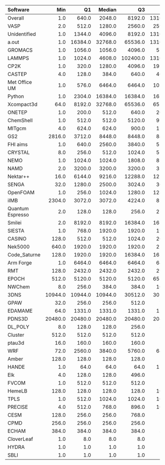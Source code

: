 | Software         |     Min |      Q1 |   Median |       Q3 |      Max |    Jobs |     Nodeh |   PercentUse |       kWh |   PercentEnergy |   Users |   Projects |
|:-----------------|--------:|--------:|---------:|---------:|---------:|--------:|----------:|-------------:|----------:|----------------:|--------:|-----------:|
| Overall          |     1.0 |   640.0 |   2048.0 |   8192.0 | 131072.0 | 4114184 | 3927732.7 |        100.0 | 1284420.2 |           100.0 |     706 |        102 |
| VASP             |     2.0 |   512.0 |   1280.0 |   2560.0 |  25920.0 |  143268 |  942834.3 |         24.0 |  290665.8 |            22.6 |     110 |          6 |
| Unidentified     |     1.0 |  1344.0 |   4096.0 |   8192.0 | 131072.0 | 1370058 |  566944.5 |         14.4 |  193781.9 |            15.1 |     322 |         83 |
| a.out            |     1.0 | 16384.0 |  32768.0 |  65536.0 | 131072.0 |     474 |  392539.7 |         10.0 |   99116.7 |             7.7 |      10 |          7 |
| GROMACS          |     1.0 |  1056.0 |   1056.0 |   4096.0 |   5120.0 |   17116 |  291861.1 |          7.4 |  135329.9 |            10.5 |      38 |          7 |
| LAMMPS           |     1.0 |  1024.0 |   4608.0 | 102400.0 | 131072.0 |   41038 |  289214.3 |          7.4 |   81468.5 |             6.3 |      47 |         11 |
| CP2K             |     1.0 |   320.0 |   1280.0 |   4096.0 |  19200.0 |  113087 |  251786.0 |          6.4 |   77817.4 |             6.1 |      50 |          9 |
| CASTEP           |     4.0 |   128.0 |    384.0 |    640.0 |   4096.0 | 1073488 |  136636.3 |          3.5 |   46906.4 |             3.7 |      44 |          5 |
| Met Office UM    |     1.0 |   576.0 |   6464.0 |   6464.0 |  10323.0 |   12707 |  130726.2 |          3.3 |   38766.6 |             3.0 |      38 |          4 |
| Python           |     1.0 |  2304.0 |  16384.0 |  16384.0 |  16384.0 | 1276476 |  107532.9 |          2.7 |   31556.1 |             2.5 |      41 |         21 |
| Xcompact3d       |    64.0 |  8192.0 |  32768.0 |  65536.0 |  65536.0 |     454 |  107243.0 |          2.7 |   40959.5 |             3.2 |      10 |          6 |
| ONETEP           |     1.0 |   200.0 |    512.0 |    640.0 |   2048.0 |    1548 |   99636.0 |          2.5 |   33131.9 |             2.6 |       9 |          3 |
| ChemShell        |     1.0 |   512.0 |    512.0 |   5120.0 |   9216.0 |    1771 |   93930.4 |          2.4 |   27589.5 |             2.1 |      12 |          3 |
| MITgcm           |     4.0 |   624.0 |    624.0 |    900.0 |   1792.0 |   12843 |   73291.8 |          1.9 |   33710.8 |             2.6 |      17 |          4 |
| GS2              |  2816.0 |  3712.0 |   8448.0 |   8448.0 |   8448.0 |     135 |   63352.3 |          1.6 |   19494.8 |             1.5 |       2 |          1 |
| FHI aims         |     1.0 |   640.0 |   2560.0 |   3840.0 |   5120.0 |    4922 |   48765.6 |          1.2 |   14810.0 |             1.2 |      20 |          4 |
| CRYSTAL          |     8.0 |   256.0 |    512.0 |   1024.0 |   5120.0 |    9408 |   42477.9 |          1.1 |   14576.8 |             1.1 |       6 |          2 |
| NEMO             |     1.0 |  1024.0 |   1024.0 |   1808.0 |   8170.0 |   18149 |   35093.6 |          0.9 |   12136.1 |             0.9 |      26 |          3 |
| NAMD             |     2.0 |  3200.0 |   3200.0 |   3200.0 |   3200.0 |     967 |   34063.4 |          0.9 |   16980.0 |             1.3 |      10 |          6 |
| Nektar++         |    16.0 |  6144.0 |   9216.0 |  12288.0 |  12288.0 |      93 |   29071.2 |          0.7 |   11857.6 |             0.9 |       8 |          4 |
| SENGA            |    32.0 |  1280.0 |   2500.0 |   3024.0 |   3024.0 |      55 |   25315.4 |          0.6 |    9941.6 |             0.8 |       6 |          2 |
| OpenFOAM         |     1.0 |   256.0 |   1024.0 |   1280.0 |  12800.0 |    1413 |   24478.5 |          0.6 |    9512.3 |             0.7 |      26 |         14 |
| iIMB             |  2304.0 |  3072.0 |   3072.0 |   4224.0 |   8192.0 |      73 |   23595.7 |          0.6 |    9493.4 |             0.7 |       2 |          1 |
| Quantum Espresso |     2.0 |   128.0 |    128.0 |    256.0 |   2560.0 |    5782 |   21276.2 |          0.5 |    8343.0 |             0.6 |      21 |          5 |
| Smilei           |     2.0 |  8192.0 |   8192.0 |  16384.0 |  16384.0 |      50 |   18432.3 |          0.5 |    1375.8 |             0.1 |       2 |          1 |
| SIESTA           |     1.0 |   768.0 |   1920.0 |   1920.0 |   1920.0 |     799 |    9759.6 |          0.2 |     625.3 |             0.0 |       9 |          2 |
| CASINO           |   128.0 |   512.0 |    512.0 |   1024.0 |   2048.0 |     117 |    8293.1 |          0.2 |    3327.0 |             0.3 |       4 |          3 |
| Nek5000          |   640.0 |  1920.0 |   1920.0 |   1920.0 |   2560.0 |      39 |    8237.7 |          0.2 |    3175.8 |             0.2 |       1 |          1 |
| Code_Saturne     |   128.0 |  1920.0 |   1920.0 |  16384.0 |  16384.0 |      74 |    7331.7 |          0.2 |    2643.4 |             0.2 |       6 |          3 |
| Arm Forge        |     1.0 |  6464.0 |   6464.0 |   6464.0 |   6464.0 |      68 |    7072.0 |          0.2 |    2519.6 |             0.2 |      11 |          7 |
| RMT              |   128.0 |  2432.0 |   2432.0 |   2432.0 |   2944.0 |     167 |    5645.6 |          0.1 |    1840.9 |             0.1 |       3 |          1 |
| EPOCH            |   512.0 |  5120.0 |   5120.0 |   5120.0 |  65536.0 |      85 |    5539.8 |          0.1 |    1777.2 |             0.1 |       4 |          1 |
| NWChem           |     8.0 |   256.0 |    384.0 |    384.0 |   1024.0 |    2407 |    5435.9 |          0.1 |    1919.4 |             0.1 |      11 |          6 |
| 3DNS             | 10944.0 | 10944.0 |  10944.0 |  30512.0 |  30512.0 |      12 |    4886.2 |          0.1 |    1528.6 |             0.1 |       1 |          1 |
| GPAW             |    32.0 |   256.0 |    256.0 |    512.0 |    768.0 |     466 |    2890.8 |          0.1 |     930.1 |             0.1 |       5 |          1 |
| EDAMAME          |    64.0 |  1331.0 |   1331.0 |   1331.0 |   1331.0 |      29 |    2687.2 |          0.1 |     943.4 |             0.1 |       2 |          1 |
| PDNS3D           | 20480.0 | 20480.0 |  20480.0 |  20480.0 |  20480.0 |       1 |    2683.6 |          0.1 |    1121.2 |             0.1 |       1 |          1 |
| DL_POLY          |     8.0 |   128.0 |    128.0 |    256.0 |    384.0 |     220 |    2300.0 |          0.1 |     925.9 |             0.1 |       2 |          2 |
| Cluster          |   512.0 |   512.0 |    512.0 |    512.0 |    512.0 |      85 |    1595.7 |          0.0 |     598.8 |             0.0 |       1 |          1 |
| ptau3d           |    16.0 |   160.0 |    160.0 |    160.0 |    160.0 |      57 |    1494.6 |          0.0 |     568.9 |             0.0 |       1 |          1 |
| WRF              |    72.0 |  2560.0 |   3840.0 |   5760.0 |   6400.0 |      37 |    1074.6 |          0.0 |     383.2 |             0.0 |       3 |          2 |
| Amber            |   128.0 |   128.0 |    128.0 |    128.0 |    128.0 |    3840 |     309.5 |          0.0 |     116.0 |             0.0 |       2 |          2 |
| HANDE            |     1.0 |    64.0 |     64.0 |     64.0 |   1280.0 |     109 |     128.4 |          0.0 |      19.6 |             0.0 |       2 |          2 |
| Elk              |     4.0 |   128.0 |    128.0 |    496.0 |    512.0 |      45 |     113.4 |          0.0 |      71.0 |             0.0 |       2 |          2 |
| FVCOM            |     1.0 |   512.0 |    512.0 |    512.0 |    512.0 |      14 |      68.7 |          0.0 |      24.6 |             0.0 |       2 |          1 |
| HemeLB           |   128.0 |   128.0 |    128.0 |    128.0 |   1024.0 |       7 |      56.7 |          0.0 |      27.9 |             0.0 |       1 |          1 |
| TPLS             |     1.0 |   512.0 |   1024.0 |   1024.0 |   1024.0 |      47 |      23.7 |          0.0 |       8.5 |             0.0 |       2 |          1 |
| PRECISE          |     4.0 |   512.0 |    768.0 |    896.0 |   1024.0 |      22 |       4.1 |          0.0 |       0.8 |             0.0 |       1 |          1 |
| CESM             |   128.0 |   256.0 |    256.0 |    768.0 |    768.0 |       7 |       1.5 |          0.0 |       0.6 |             0.0 |       1 |          1 |
| CPMD             |   256.0 |   256.0 |    256.0 |    256.0 |    256.0 |       3 |       0.3 |          0.0 |       0.1 |             0.0 |       2 |          1 |
| ECHAM            |   384.0 |   384.0 |    384.0 |    384.0 |    384.0 |       2 |       0.0 |          0.0 |       0.0 |             0.0 |       1 |          1 |
| CloverLeaf       |     1.0 |     8.0 |      8.0 |      8.0 |      8.0 |      20 |       0.0 |          0.0 |       0.0 |             0.0 |       1 |          1 |
| HYDRA            |     1.0 |     1.0 |      1.0 |      1.0 |      1.0 |      29 |       0.0 |          0.0 |       0.0 |             0.0 |       4 |          4 |
| SBLI             |     1.0 |     1.0 |      1.0 |      1.0 |      1.0 |       1 |       0.0 |          0.0 |       0.0 |             0.0 |       1 |          1 |